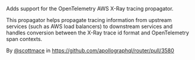 Adds support for the OpenTelemetry AWS X-Ray tracing propagator.

This propagator helps propagate tracing information from upstream services (such as AWS load balancers) to downstream services and handles conversion between the X-Ray trace id format and OpenTelemetry span contexts.

By [@scottmace](https://github.com/scottmace) in https://github.com/apollographql/router/pull/3580
